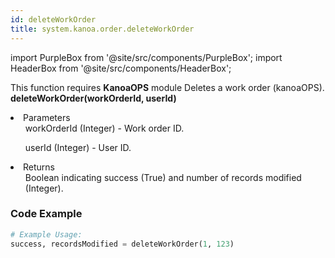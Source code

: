 ```yaml
---
id: deleteWorkOrder
title: system.kanoa.order.deleteWorkOrder
---
```


import PurpleBox from '@site/src/components/PurpleBox';
import HeaderBox from '@site/src/components/HeaderBox';

<PurpleBox>This function requires <b>KanoaOPS</b> module</PurpleBox>
<HeaderBox header="Description">Deletes a work order (kanoaOPS).</HeaderBox>
<HeaderBox header="Syntax">
    <b>deleteWorkOrder(workOrderId, userId)</b>
    <li>Parameters <br />
        <ul>workOrderId (Integer) - Work order ID.</ul>
        <ul>userId (Integer) - User ID.</ul>
    </li>
    <li>Returns <br />
        <ul>Boolean indicating success (True) and number of records modified (Integer).</ul>
    </li>
</HeaderBox>

### Code Example

```python
# Example Usage:
success, recordsModified = deleteWorkOrder(1, 123)
